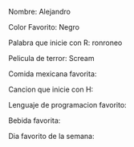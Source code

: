 Nombre: Alejandro

Color Favorito: Negro

Palabra que inicie con R: ronroneo

Pelicula de terror: Scream

Comida mexicana favorita: 

Cancion que inicie con H:

Lenguaje de programacion favorito:

Bebida favorita: 

Dia favorito de la semana: 
